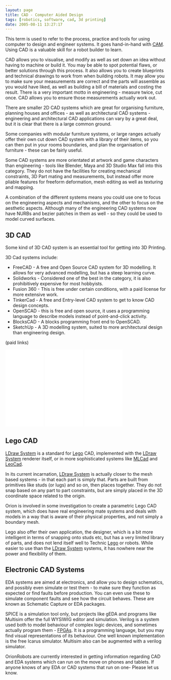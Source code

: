 ```yaml
---
layout: page
title: CAD - Computer Aided Design
tags: [robotics, software, cad, 3d printing]
date: 2005-08-11 13:27:17
---
```

This term is used to refer to the process, practice and tools for using computer to design and engineer systems.  It goes hand-in-hand with <a href="/wiki/cam.html" title="CAM">CAM</a>. Using CAD is a valuable skill for a robot builder to learn.

CAD allows you to visualise, and modify as well as set down an idea without having to machine or build it. You may be able to spot potential flaws, or better solutions through this process.  It also allows you to create blueprints and technical drawings to work from when building robots. It may allow you to make sure your measurements are correct and the parts will assemble as you would have liked, as well as building a bill of materials and costing the result. There is a very important motto in engineering - measure twice, cut once. CAD allows you to ensure those measurements actually work out.

There are smaller 2D CAD systems which are great for organising furniture, planning houses and offices - as well as architectural CAD systems - engineering and architectural CAD applications can vary by a great deal, but it is clear that there is a large common ground.

Some companies with modular furniture systems, or large ranges actually offer their own cut down CAD system with a library of their items, so you can then put in your rooms boundaries, and plan the organisation of furniture - these can be fairly useful.

Some CAD systems are more orientated at artwork and game characters than engineering - tools like Blender, Maya and 3D Studio Max fall into this category. They do not have the facilities for creating mechanical constraints, 3D Part mating and measurements, but instead offer more pliable features for freeform deformation, mesh editing as well as texturing and mapping.

A combination of the different systems means you could use one to focus on the engineering aspects and mechanisms, and the other to focus on the aesthetic aspects. Although many of the engineering CAD systems now have NURBs and bezier patches in them as well - so they could be used to model curved surfaces.

## 3D CAD

Some kind of 3D CAD system is an essential tool for getting into 3D Printing.

3D Cad systems include:

* FreeCAD - A free and Open Source CAD system for 3D modelling. It allows for very advanced modelling, but has a steep learning curve.
* Solidworks - Considered one of the best in the category, it is also prohibitively expensive for most hobbyists.
* Fusion 360 - This is free under certain conditions, with a paid license for more extensive work.
* TinkerCad - A free and Entry-level CAD system to get to know CAD design concepts.
* OpenSCAD - this is free and open source, it uses a programming language to describe models instead of point-and-click activity.
* BlocksCAD - A blocks programming front end to OpenSCAD.
* SketchUp - A 3D modelling system, suited to more architectural design than engineering design.

(paid links)

<iframe style="width:120px;height:240px;" marginwidth="0" marginheight="0" scrolling="no" frameborder="0" src="//ws-eu.amazon-adsystem.com/widgets/q?ServiceVersion=20070822&OneJS=1&Operation=GetAdHtml&MarketPlace=GB&source=ss&ref=as_ss_li_til&ad_type=product_link&tracking_id=orionrobots-21&language=en_GB&marketplace=amazon&region=GB&placement=B07ZR467YR&asins=B07ZR467YR&linkId=3c7684f02eef521cf7ce7b447347903f&show_border=true&link_opens_in_new_window=true"></iframe>
<iframe style="width:120px;height:240px;" marginwidth="0" marginheight="0" scrolling="no" frameborder="0" src="//ws-eu.amazon-adsystem.com/widgets/q?ServiceVersion=20070822&OneJS=1&Operation=GetAdHtml&MarketPlace=GB&source=ss&ref=as_ss_li_til&ad_type=product_link&tracking_id=orionrobots-21&language=en_GB&marketplace=amazon&region=GB&placement=B00ZBS86ZW&asins=B00ZBS86ZW&linkId=299b16702482691d0c89ca7cc7b72ffa&show_border=true&link_opens_in_new_window=true"></iframe>
<iframe style="width:120px;height:240px;" marginwidth="0" marginheight="0" scrolling="no" frameborder="0" src="//ws-eu.amazon-adsystem.com/widgets/q?ServiceVersion=20070822&OneJS=1&Operation=GetAdHtml&MarketPlace=GB&source=ss&ref=as_ss_li_til&ad_type=product_link&tracking_id=orionrobots-21&language=en_GB&marketplace=amazon&region=GB&placement=B00XHNE9JK&asins=B00XHNE9JK&linkId=2fea7d34681a00bdd9d0f989dc73bd44&show_border=true&link_opens_in_new_window=true"></iframe>

## Lego CAD

<a href="/wiki/ldraw_system.html" title="The primary system for CAD representation of Lego parts">LDraw System</a> is a standard for <a href="/wiki/lego.html" title="The best known construction toy">Lego</a> CAD, implemented with the <a href="/wiki/ldraw_system.html" title="The primary system for CAD representation of Lego parts">LDraw System</a> renderer itself, or in more sophisticated systems like <a href="/wiki/mlcad.html" title="MLCad">MLCad</a> and <a href="/wiki/leocad.html" title="The Open Source Lego CAD System">LeoCad</a>.

In its current incarnation, <a href="/wiki/ldraw_system.html" title="The primary system for CAD representation of Lego parts">LDraw System</a> is actually closer to the mesh based systems - in that each part is simply that. Parts are built from primitives like studs (or lugs) and so on, then places together. They do not snap based on any part to part constraints, but are simply placed in the 3D coordinate space related to the origin.

Orion is involved in some investigation to create a parametric Lego CAD system, which does have real engineering mate systems and deals with models in a way that is aware of their physical properties, and not simply a boundary mesh.

Lego also offer their own application, the designer, which is a bit more intelligent in terms of snapping onto studs etc, but has a very limited library of parts, and does not lend itself well to Technic <a href="/wiki/lego.html" title="The best known construction toy">Lego</a> or robots. While easier to use than the <a href="/wiki/ldraw_system.html" title="The primary system for CAD representation of Lego parts">LDraw System</a> systems, it has nowhere near the power and flexibility of them.

## Electronic CAD Systems

EDA systems are aimed at electronics, and allow you to design schematics, and possibly even simulate or test them - to make sure they function as expected or find faults before production. You can even use these to simulate component faults and see how the circuit behaves. These are known as Schematic Capture or EDA packages.

SPICE is a simulation tool only, but projects like gEDA and programs like Multisim offer the full WYSIWIG editor and simulation.  Verilog is a system used both to model behaviour of complex logic devices, and sometimes actually program them - <a href="/wiki/fpga.html" title="Field Programmable Gate Array">FPGAs</a>. It is a programming language, but you may find visual representations of its behaviour. One well known implementation is the free Icarus simulator.  Multisim also can be augmented with a verilog simulator.

OrionRobots are currently interested in getting information regarding CAD and EDA systems which can run on the move on phones and tablets. If anyone knows of any EDA or CAD systems that run on one- Please let us know.
